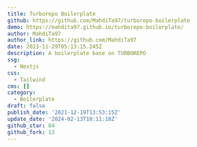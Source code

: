 ```yaml
---
title: Turborepo Boilerplate
github: https://github.com/MahdiTa97/turborepo-boilerplate
demo: https://mahdita97.github.io/turborepo-boilerplate/
author: MahdiTa97
author_link: https://github.com/MahdiTa97
date: 2023-11-29T05:13:15.245Z
description: A boilerplate base on TURBOREPO
ssg:
  - Nextjs
css:
  - Tailwind
cms: []
category:
  - Boilerplate
draft: false
publish_date: '2021-12-19T13:53:15Z'
update_date: '2024-02-13T10:11:18Z'
github_star: 84
github_fork: 13
---
```

